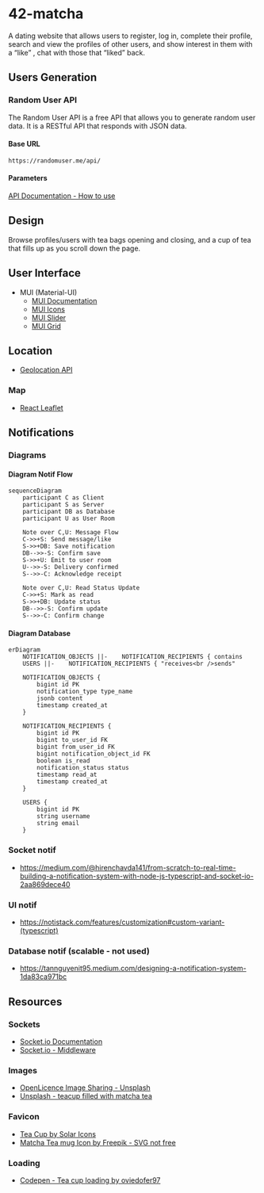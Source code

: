 # 42-matcha

A dating website that allows users to register, log in, complete their profile, search and view the profiles of other users, and show interest in them with a “like” , chat with those that “liked” back.

## Users Generation

### Random User API

The Random User API is a free API that allows you to generate random user data. It is a RESTful API that responds with JSON data.

#### Base URL

```http
https://randomuser.me/api/
```

#### Parameters

[API Documentation - How to use](https://randomuser.me/documentation#howto)

## Design

Browse profiles/users with tea bags opening and closing, and a cup of tea that fills up as you scroll down the page.

## User Interface

- MUI (Material-UI)
  - [MUI Documentation](https://material-ui.com/getting-started/installation/)
  - [MUI Icons](https://material-ui.com/components/material-icons/)
  - [MUI Slider](https://mui.com/material-ui/react-slider/)
  - [MUI Grid](https://mui.com/material-ui/react-grid2/)

## Location

- [Geolocation API](https://developer.mozilla.org/en-US/docs/Web/API/Geolocation_API)

### Map

- [React Leaflet](https://react-leaflet.js.org/)

## Notifications

### Diagrams

#### Diagram Notif Flow

```mermaid
sequenceDiagram
    participant C as Client
    participant S as Server
    participant DB as Database
    participant U as User Room

    Note over C,U: Message Flow
    C->>+S: Send message/like
    S->>+DB: Save notification
    DB-->>-S: Confirm save
    S->>+U: Emit to user room
    U-->>-S: Delivery confirmed
    S-->>-C: Acknowledge receipt

    Note over C,U: Read Status Update
    C->>+S: Mark as read
    S->>+DB: Update status
    DB-->>-S: Confirm update
    S-->>-C: Confirm change
```

#### Diagram Database

```mermaid
erDiagram
    NOTIFICATION_OBJECTS ||-    NOTIFICATION_RECIPIENTS { contains
    USERS ||-    NOTIFICATION_RECIPIENTS { "receives<br />sends"

    NOTIFICATION_OBJECTS {
        bigint id PK
        notification_type type_name
        jsonb content
        timestamp created_at
    }

    NOTIFICATION_RECIPIENTS {
        bigint id PK
        bigint to_user_id FK
        bigint from_user_id FK
        bigint notification_object_id FK
        boolean is_read
        notification_status status
        timestamp read_at
        timestamp created_at
    }

    USERS {
        bigint id PK
        string username
        string email
    }
```

### Socket notif

- https://medium.com/@hirenchavda141/from-scratch-to-real-time-building-a-notification-system-with-node-js-typescript-and-socket-io-2aa869dece40

### UI notif

- https://notistack.com/features/customization#custom-variant-(typescript)

### Database notif (scalable - not used)

- https://tannguyenit95.medium.com/designing-a-notification-system-1da83ca971bc

## Resources

### Sockets

- [Socket.io Documentation](https://socket.io/docs/v4/)
- [Socket.io - Middleware](https://socket.io/docs/v4/middlewares/)

### Images

- [OpenLicence Image Sharing - Unsplash](https://unsplash.com/)
- [Unsplash - teacup filled with matcha tea](https://unsplash.com/photos/white-ceramic-teacup-filled-of-matcha-tea-Z-hvocTfR_s)

### Favicon

- [Tea Cup by Solar Icons](https://www.svgrepo.com/svg/527916/tea-cup)
- [Matcha Tea mug Icon by Freepik - SVG not free](https://www.flaticon.com/free-icons/tea-mug)

### Loading

- [Codepen - Tea cup loading by oviedofer97](https://codepen.io/oviedofer97/pen/dyNzQeX)
